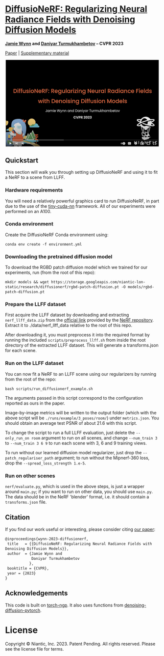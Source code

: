 # [DiffusioNeRF: Regularizing Neural Radiance Fields with Denoising Diffusion Models](https://arxiv.org/abs/2302.12231)

**[Jamie Wynn](https://scholar.google.com/citations?user=ASP-uu4AAAAJ&hl=en&oi=ao) and [Daniyar Turmukhambetov](https://scholar.google.com/citations?user=ELFm0CgAAAAJ&hl=en&oi=ao) – CVPR 2023**


[Paper](https://arxiv.org/abs/2302.12231) | [Supplementary material](https://storage.googleapis.com/niantic-lon-static/research/diffusionerf/diffusionerf_supplemental.pdf)


<p align="center">
  <a href="https://youtu.be/zyRbeBbM-mw">
  <img src="assets/video_thumbnail.png" alt="2 minute video" width="500">
  </a>
</p>

## Quickstart

This section will walk you through setting up DiffusioNeRF and using it to fit a NeRF to a scene from LLFF.

### Hardware requirements

You will need a relatively powerful graphics card to run DiffusioNeRF, in part due to the use of the [tiny-cuda-nn](https://github.com/NVlabs/tiny-cuda-nn) framework. All of our experiments were performed on an A100.

### Conda environment
Create the DiffusioNeRF Conda environment using:

```
conda env create -f environment.yml
```

### Downloading the pretrained diffusion model

To download the RGBD patch diffusion model which we trained for our experiments, run (from the root of this repo):

```
mkdir models && wget https://storage.googleapis.com/niantic-lon-static/research/diffusionerf/rgbd-patch-diffusion.pt -O models/rgbd-patch-diffusion.pt
```

### Prepare the LLFF dataset

First acquire the LLFF dataset by downloading and extracting `nerf_llff_data.zip` from the [official link](https://drive.google.com/drive/folders/128yBriW1IG_3NJ5Rp7APSTZsJqdJdfc1) provided by the [NeRF repository](https://github.com/bmild/nerf). Extract it to ./data/nerf_llff_data relative to the root of this repo.

After downloading it, you must preprocess it into the required format by running the included `scripts/preprocess_llff.sh` from inside the root directory of the extracted LLFF dataset. This will generate a transforms.json for each scene.

### Run on the LLFF dataset

You can now fit a NeRF to an LLFF scene using our regularizers by running from the root of the repo:

```
bash scripts/run_diffusionerf_example.sh
```

The arguments passed in this script correspond to the configuration reported as ours in the paper.

Image-by-image metrics will be written to the output folder (which with the above script will be `./runs/example/3_poses/room/`) under `metrics.json`. You should obtain an average test PSNR of about 21.6 with this script.

To change the script to run a full LLFF evaluation, just delete the `--only_run_on room` argument to run on all scenes, and change `--num_train 3` to `--num_train 3 6 9` to run each scene with 3, 6 and 9 training views.

To run without our learned diffusion model regularizer, just drop the `--patch_regulariser_path` argument; to run without the Mipnerf-360 loss, drop the `--spread_loss_strength 1.e-5`.

### Run on other scenes

`nerf/evaluate.py`, which is used in the above steps, is just a wrapper around `main.py`; if you want to run on other data, you should use `main.py`. The data should be in the NeRF 'blender' format, i.e. it should contain a `transforms.json` file.

## Citation

If you find our work useful or interesting, please consider citing [our paper](https://arxiv.org/abs/2302.12231):

```
@inproceedings{wynn-2023-diffusionerf,
 title   = {{DiffusioNeRF: Regularizing Neural Radiance Fields with Denoising Diffusion Models}},
 author  = {Jamie Wynn and
            Daniyar Turmukhambetov
           },
 booktitle = {CVPR},
 year = {2023}
}
```

## Acknowledgements

This code is built on [torch-ngp](https://github.com/ashawkey/torch-ngp). It also uses functions from [denoising-diffusion-pytorch](https://github.com/lucidrains/denoising-diffusion-pytorch).

# License
Copyright © Niantic, Inc. 2023. Patent Pending. All rights reserved. Please see the license file for terms.
